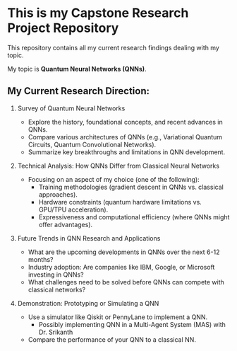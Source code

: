# This is my Capstone Research Project Repository
This repository contains all my current research findings dealing with my topic.

My topic is __Quantum Neural Networks (QNNs)__. 

## My Current Research Direction:
1. Survey of Quantum Neural Networks
    * Explore the history, foundational concepts, and recent advances in QNNs.
    * Compare various architectures of QNNs (e.g., Variational Quantum Circuits, Quantum Convolutional Networks).
    * Summarize key breakthroughs and limitations in QNN development.

2. Technical Analysis: How QNNs Differ from Classical Neural Networks
    * Focusing on an aspect of my choice (one of the following):
      * Training methodologies (gradient descent in QNNs vs. classical approaches).
      * Hardware constraints (quantum hardware limitations vs. GPU/TPU acceleration).
      * Expressiveness and computational efficiency (where QNNs might offer advantages).

3. Future Trends in QNN Research and Applications
    * What are the upcoming developments in QNNs over the next 6-12 months?
    * Industry adoption: Are companies like IBM, Google, or Microsoft investing in QNNs?
    * What challenges need to be solved before QNNs can compete with classical networks?

4. Demonstration: Prototyping or Simulating a QNN
    * Use a simulator like Qiskit or PennyLane to implement a QNN.
      * Possibly implementing QNN in a Multi-Agent System (MAS) with Dr. Srikanth
    * Compare the performance of your QNN to a classical NN.
